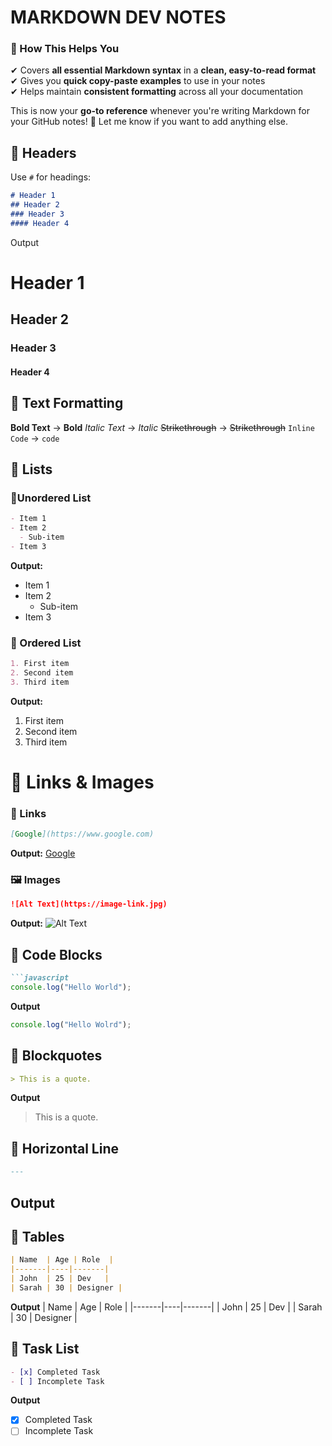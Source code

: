 # MARKDOWN DEV NOTES

### **🚀 How This Helps You**
✔ Covers **all essential Markdown syntax** in a **clean, easy-to-read format**  
✔ Gives you **quick copy-paste examples** to use in your notes  
✔ Helps maintain **consistent formatting** across all your documentation  

This is now your **go-to reference** whenever you're writing Markdown for your GitHub notes! 🚀 Let me know if you want to add anything else.

## 📝 Headers
Use `#` for headings:
```md
# Header 1
## Header 2
### Header 3
#### Header 4
```
Output
# Header 1
## Header 2
### Header 3
#### Header 4

## 📌 Text Formatting
**Bold Text** → **Bold**
*Italic Text* → *Italic*
~~Strikethrough~~ → ~~Strikethrough~~
`Inline Code` → `code`

## 📌 Lists
### 🔹Unordered List
```md
- Item 1
- Item 2
  - Sub-item
- Item 3
```
**Output:**
- Item 1
- Item 2
  - Sub-item
- Item 3

### 🔹 Ordered List
```md
1. First item
2. Second item
3. Third item
```

**Output:**
1. First item
2. Second item
3. Third item

# 📌 Links & Images
### 🔗 Links
```md
[Google](https://www.google.com)
```
**Output:**
[Google](https://www.google.com)

### 🖼️ Images
```md
![Alt Text](https://image-link.jpg)
```

**Output:**
![Alt Text](https://images-wixmp-ed30a86b8c4ca887773594c2.wixmp.com/i/2d78d141-1f64-44c8-976b-7321284e5147/dfjfdbh-02721342-e03d-4748-965f-f5fd5773baba.png/v1/fill/w_1192,h_670,q_70,strp/coding__programming__wallpaper__1_by_arsen2005_dfjfdbh-pre.jpgg)

## 📌 Code Blocks
```md
```javascript
console.log("Hello World");
```

**Output**
```javascript
console.log("Hello Wolrd");
```

## 📌 Blockquotes
```md
> This is a quote.
```

**Output**
> This is a quote.

## 📌 Horizontal Line
```md
---
```
**Output**
---

## 📌 Tables
```md
| Name  | Age | Role  |
|-------|----|-------|
| John  | 25 | Dev   |
| Sarah | 30 | Designer |
```
**Output**
| Name  | Age | Role  |
|-------|----|-------|
| John  | 25 | Dev   |
| Sarah | 30 | Designer |


## 📌 Task List
```md
- [x] Completed Task
- [ ] Incomplete Task
```
**Output**
- [x] Completed Task
- [ ] Incomplete Task
